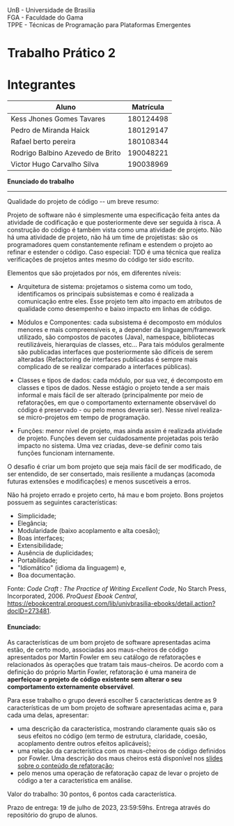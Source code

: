 
UnB - Universidade de Brasilia  
FGA - Faculdade do Gama  
TPPE - Técnicas de Programação para Plataformas Emergentes  

# Trabalho Prático 2

# Integrantes

|Aluno | Matrícula |
| -- | -- |
| Kess Jhones Gomes Tavares | 180124498 |
| Pedro de Miranda Haick | 180129147 |
| Rafael berto pereira | 180108344 |
| Rodrigo Balbino Azevedo de Brito | 190048221 |
| Victor Hugo Carvalho Silva | 190038969


**Enunciado do trabalho** 

---

Qualidade do projeto de código -- um breve resumo: 

Projeto de software não é simplesmente uma especificação feita antes da
atividade de codificação e que posteriormente deve ser seguida à risca. A
construção do código é também vista como uma atividade de projeto. Não há uma
atividade de projeto, não há um time de projetistas: são os programadores quem
constantemente refinam e estendem o projeto ao refinar e estender o código. Caso
especial: TDD é uma técnica que realiza verificações de projetos antes mesmo do
código ter sido escrito. 

Elementos que são projetados por nós, em diferentes níveis: 
- Arquitetura de sistema: projetamos o sistema como um todo, identificamos os
  principais subsistemas e como é realizada a comunicação entre eles. Esse
projeto tem alto impacto em atributos de qualidade como desempenho e baixo
impacto em linhas de código. 

- Módulos e Componentes: cada subsistema é decomposto em módulos menores e mais
  compreensíveis e, a depender da linguagem/framework utilizado, são compostos
de pacotes (Java), namespace, bibliotecas reutilizáveis, hierarquias de classes,
etc... Para tais módulos geralmente são publicadas interfaces que posteriormente
são difíceis de serem alteradas (Refactoring de interfaces publicadas é sempre
mais complicado de se realizar comparado a interfaces públicas).

- Classes e tipos de dados: cada módulo, por sua vez, é decomposto em classes e
  tipos de dados. Nesse estágio o projeto tende a ser mais informal e mais fácil
de ser alterado (principalmente por meio de refatorações, em que o comportamento
externamente observável do código é preservado - ou pelo menos deveria ser).
Nesse nível realiza-se micro-projetos em tempo de programação. 

- Funções: menor nível de projeto, mas ainda assim é realizada atividade de
  projeto. Funções devem ser cuidadosamente projetadas pois terão impacto no
sistema. Uma vez criadas, deve-se definir como tais funções funcionam
internamente.


O desafio é criar um bom projeto que seja mais fácil de ser modificado, de ser
entendido, de ser consertado, mais resiliente a mudanças (acomoda futuras
extensões e modificações) e menos suscetíveis a erros. 

Não há projeto errado e projeto certo, há mau e bom projeto. Bons projetos
possuem as seguintes características: 
* Simplicidade;
* Elegância;
* Modularidade (baixo acoplamento e alta coesão);
* Boas interfaces; 
* Extensibilidade;
* Ausência de duplicidades; 
* Portabilidade;
* "Idiomático" (idioma da linguagem) e,
* Boa documentação. 

Fonte: _Code Craft : The Practice of Writing Excellent Code_, No Starch Press,
Incorporated, 2006. _ProQuest Ebook Central_,
https://ebookcentral.proquest.com/lib/univbrasilia-ebooks/detail.action?docID=273481.

#### Enunciado:

As características de um bom projeto de software apresentadas acima estão, de
certo modo, associadas aos maus-cheiros de código apresentados por Martin Fowler
em seu catálogo de refatorações e relacionados às operações que tratam tais
maus-cheiros. De acordo com a definição do próprio Martin Fowler, refatoração é
uma maneira de **aperfeiçoar o projeto de código existente sem alterar o seu
comportamento externamente observável**. 

Para esse trabalho o grupo deverá escolher 5 características dentre as 9
características de um bom projeto de software apresentadas acima e, para cada
uma delas, apresentar:
* uma descrição da característica, mostrando claramente quais são os seus
    efeitos no código (em termo de estrutura, claridade, coesão, acoplamento
    dentre outros efeitos aplicáveis);
* uma relação da característica com os maus-cheiros de código definidos por
    Fowler. Uma descrição dos maus cheiros está disponível nos [slides sobre o
    conteúdo de refatoração](https://docs.google.com/presentation/d/1BG1DVjtOZeG-j3Fmj1cY1gz-4AW9FphX/edit?usp=sharing&ouid=112746484255766107555&rtpof=true&sd=true);
* pelo menos uma operação de refatoração capaz de levar o projeto de código a
    ter a característica em análise. 


Valor do trabalho: 30 pontos, 6 pontos cada característica. 

Prazo de entrega: 19 de julho de 2023, 23:59:59hs. Entrega através do
repositório do grupo de alunos. 
